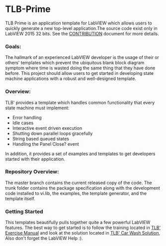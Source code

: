 # TLB-Prime

TLB Prime is an application template for LabVIEW which allows users to quickly generate a new top-level application.The source code exist only in LabVIEW 2015 32 bits. See the [CONTRIBUTION](https://github.com/NISystemsEngineering/TLB-Prime/blob/TLBPrime1/CONTRIBUTION.md) document for more details.

### Goals:
The hallmark of an experienced LabVIEW developer is the usage of their or others' templates which prevent the ubiquitous blank block diagram symptom where time is wasted doing the same thing that they have done before. This project should allow users to get started in developing state machine applications with a robust and well-designed template.
 
### Overview:
TLB' provides a template which handles common functionality that every state machine must implement:
- Error handling
- Idle cases
- Interactive event driven execution
- Shutting down parallel loops gracefully
- String based queued states
- Handling the Panel Close? event

In addition, it provides a set of examples and templates to get developers started with their application.
 
### Repository Overview:
The master branch contains the current released copy of the code. The trunk folder contains the package specification along with the development code installed to vi.lib, the examples, the template generator, and the template itself.

### Getting Started
This templates beautifully pulls together quite a few powerful LabVIEW features. The best way to get started is to follow the training located in [TLB' Exercise Manual](https://github.com/NISystemsEngineering/TLB-Prime/tree/TLBPrime1/Documentation) and look at the solution located in [TLB' Car Wash Solution](https://github.com/NISystemsEngineering/TLB-Prime/tree/master/Source/TLB%60%20Examples/Car%20Wash), Also don't forget the LabVIEW Help :).
